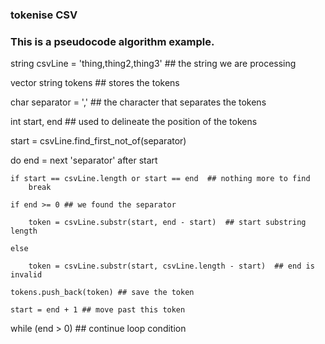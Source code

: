 ### tokenise CSV
### This is a pseudocode algorithm example.

string csvLine = 'thing,thing2,thing3'  ## the string we are processing

vector string tokens    ## stores the tokens

char separator = ','    ## the character that separates the tokens

int start, end  ## used to delineate the position of the tokens

start = csvLine.find_first_not_of(separator)

do
    end = next 'separator' after start

    if start == csvLine.length or start == end  ## nothing more to find
        break
    
    if end >= 0 ## we found the separator

        token = csvLine.substr(start, end - start)  ## start substring length

    else

        token = csvLine.substr(start, csvLine.length - start)  ## end is invalid

    tokens.push_back(token) ## save the token

    start = end + 1 ## move past this token


while (end > 0)  ## continue loop condition




